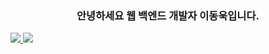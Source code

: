<h3 align="center">안녕하세요 웹 백엔드 개발자 이동욱입니다.</h3>

<a href="https://ambitious-case-185.notion.site/4a31d20358e14831b4c8c5685ce01a88?pvs=4" target="_blank">
<img src="https://img.shields.io/badge/Notion-000000?style=for-the-badge&logo=Notion&logoColor=white">
</a> <a href="https://velog.io/@whddlsk123" target="_blank"><img src="https://img.shields.io/badge/Velog-20C997?style=for-the-badge&logo=Velog&logoColor=white"></a>

